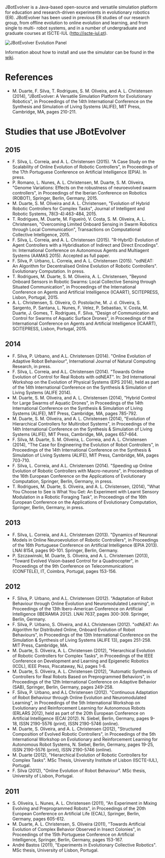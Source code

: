 JBotEvolver is a Java-based open-source and versatile simulation platform for education and research-driven experiments in evolutionary robotics (ER). JBotEvolver has been used in previous ER studies of our research group, from offline evolution to online evolution and learning, and from single to multi- robot systems, and in a number of undergraduate and graduate courses at ISCTE-IUL (http://iscte-iul.pt).

![JBotEvolver Evolution Panel](http://miguelduarte.pt/media/jbotwiki/evolution.png)

Information about how to install and use the simulator can be found in the [wiki](https://github.com/BioMachinesLab/jbotevolver/wiki).

# References
* M. Duarte, F. Silva, T. Rodrigues, S. M. Oliveira, and A. L. Christensen (2014), "JBotEvolver: A Versatile Simulation Platform for Evolutionary Robotics", in Proceedings of the 14th International Conference on the Synthesis and Simulation of Living Systems (ALIFE), MIT Press, Cambridge, MA, pages 210-211.

# Studies that use JBotEvolver

## 2015
* F. Silva, L. Correia, and A. L. Christensen (2015). "A Case Study on the Scalability of Online Evolution of Robotic Controllers", in Proceedings of the 17th Portuguese Conference on Artificial Intelligence (EPIA). In press.
* P. Romano, L. Nunes, A. L. Christensen, M. Duarte, S. M. Oliveira, "Genome Variations: Effects on the robustness of neuroevolved swarm controllers", in Proceedings of the Iberian Conference on Robotics (ROBOT), Springer, Berlin, Germany, 2015.
* M. Duarte, S. M. Oliveira and A. L. Christensen, "Evolution of Hybrid Robotic Controllers for Complex Tasks", Journal of Intelligent and Robotic Systems, 78(3-4):463-484, 2015.
* T. Rodrigues, M. Duarte, M. Figueiró, V. Costa, S. M. Oliveira, A. L. Christensen, "Overcoming Limited Onboard Sensing in Swarm Robotics through Local Communication", Transactions on Computational Collective Intelligence, 2015.
* F. Silva, L. Correia, and A. L. Christensen (2015). "R-HybrID: Evolution of Agent Controllers with a Hybridisation of Indirect and Direct Encodings". In: International Conference on Autonomous Agents and Multiagent Systems (AAMAS 2015). Accepted as full paper.
* F. Silva, P. Urbano, L. Correia, and A. L. Christensen (2015). "odNEAT: An Algorithm for Decentralised Online Evolution of Robotic Controllers". Evolutionary Computation. In press.
* T. Rodrigues, M. Duarte, S. M. Oliveira, A. L. Christensen, "Beyond Onboard Sensors in Robotic Swarms: Local Collective Sensing through Situated Communication", in Proceedings of the International Conference on Agents and Artificial Intelligence (ICAART), SCITEPRESS, Lisbon, Portugal, 2015.
* A. L. Christensen, S. Oliveira, O. Postolache, M. J. d. Oliveira, S. Sargento, P. Santana, L. Nunes, F. Velez, P. Sebastiao, V. Costa, M. Duarte, J. Gomes, T. Rodrigues, F. Silva, "Design of Communication and Control for Swarms of Aquatic Surface Drones", in Proceedings of the International Conference on Agents and Artificial Intelligence (ICAART), SCITEPRESS, Lisbon, Portugal, 2015.

## 2014

* F. Silva, P. Urbano, and A.L. Christensen (2014). "Online Evolution of Adaptive Robot Behaviour", International Journal of Natural Computing Research, in press.
* F. Silva, L. Correia, and A.L. Christensen (2014). "Towards Online Evolution of Control for Real Robots with odNEAT". In: 3rd International Workshop on the Evolution of Physical Systems (EPS 2014), held as part of the 14th International Conference on the Synthesis & Simulation of Living Systems (ALIFE 2014).
* M. Duarte, S. M. Oliveira, and A. L. Christensen (2014), "Hybrid Control for Large Swarms of Aquatic Drones", in Proceedings of the 14th International Conference on the Synthesis & Simulation of Living Systems (ALIFE), MIT Press, Cambridge, MA, pages 785-792.
* M. Duarte, S. M. Oliveira, and A. L. Christensen (2014), "Evolution of Hierarchical Controllers for Multirobot Systems", in Proceedings of the 14th International Conference on the Synthesis & Simulation of Living Systems (ALIFE), MIT Press, Cambridge, MA, pages 657-664.
* F. Silva, M. Duarte, S. M. Oliveira, L. Correia, and A. L. Christensen (2014), "The Case for Engineering the Evolution of Robot Controllers", in Proceedings of the 14th International Conference on the Synthesis & Simulation of Living Systems (ALIFE), MIT Press, Cambridge, MA, pages 703-710.
* F. Silva, L. Correia, and A.L. Christensen (2014). "Speeding up Online Evolution of Robotic Controllers with Macro-neurons", in Proceedings of the 16th European Conference on the Applications of Evolutionary Computation, Springer, Berlin, Germany, in press.
* T. Rodrigues, M. Duarte, S. Oliveira, and A. L. Christensen, (2014), "What You Choose to See is What You Get: An Experiment with Learnt Sensory Modulation in a Robotic Foraging Task", in Proceedings of the 16th European Conference on the Applications of Evolutionary Computation, Springer, Berlin, Germany, in press.

## 2013

* F. Silva, L. Correia, and A.L. Christensen (2013). "Dynamics of Neuronal Models in Online Neuroevolution of Robotic Controllers", in Proceedings of the 16th Portuguese Conference on Artificial Intelligence (EPIA 2013). LNAI 8154, pages 90-101. Springer, Berlin, Germany.
* P. Szczawinski, M. Duarte, S. Oliveira, and A. L. Christensen (2013), "Toward Evolved Vision-based Control for a Quadrocopter", in Proceedings of the 9th Conference on Telecommunications (CONFTELE), IT, Coimbra, Portugal, pages 153-156.

## 2012

* F. Silva, P. Urbano, and A.L. Christensen (2012). "Adaptation of Robot Behaviour through Online Evolution and Neuromodulated Learning", in Proceedings of the 13th Ibero-American Conference on Artificial Intelligence (IBERAMIA 2012). LNAI 7637, pages 300-309. Springer, Berlin, Germany.
* F. Silva, P. Urbano, S. Oliveira, and A.L Christensen (2012). "odNEAT: An Algorithm for Distributed Online, Onboard Evolution of Robot Behaviours", in Proceedings of the 13th International Conference on the Simulation & Synthesis of Living Systems (ALIFE 13), pages 251-258. MIT Press, Cambridge, MA.
* M. Duarte, S. Oliveira, A. L. Christensen (2012), "Hierarchical Evolution of Robotic Controllers for Complex Tasks", in Proceedings of the IEEE Conference on Development and Learning and Epigenetic Robotics (ICDL), IEEE Press, Piscataway, NJ, pages 1-6.
* M. Duarte, S. Oliveira, A. L. Christensen (2012), "Automatic Synthesis of Controllers for Real Robots Based on Preprogrammed Behaviors", in Proceedings of the 12th International Conference on Adaptive Behavior (SAB), Springer, Berlin, Germany, pages 249-258.
* F. Silva, P. Urbano, and A.L Christensen (2012). "Continuous Adaptation of Robot Behaviour through Online Evolution and Neuromodulated Learning", in Proceedings of the 5th International Workshop on Evolutionary and Reinforcement Learning for Autonomous Robots (ERLARS 2012), held as part of the 20th European Conference on Artificial Intelligence (ECAI 2012). N. Siebel, Berlin, Germany, pages 9-18, ISSN 2190-5576 (print), ISSN 2190-5746 (online).
* M. Duarte, S. Oliveira, and A. L. Christensen (2012), "Structured Composition of Evolved Robotic Controllers", in Proceedings of the 5th International Workshop on Evolutionary and Reinforcement Learning for Autonomous Robot Systems, N. Siebel, Berlin, Germany, pages 19-25, ISSN 2190-5576 (print), ISSN 2190-5746 (online).
* M. Duarte (2012), "Hierarchical Evolution of Robotic Controllers for Complex Tasks". MSc Thesis, University Institute of Lisbon (ISCTE-IUL), Portugal.
* F. Silva (2012), "Online Evolution of Robot Behaviour". MSc thesis, University of Lisbon, Portugal.

## 2011

* S. Oliveira, L. Nunes, A. L. Christensen (2011), "An Experiment in Mixing Evolving and Preprogrammed Robots", in Proceedings of the 20th European Conference on Artificial Life (ECAL), Springer, Berlin, Germany, pages 605-612.
* M. Duarte, A. L. Christensen, S. Oliveira (2011), "Towards Artificial Evolution of Complex Behavior Observed in Insect Colonies", in Proceedings of the 15th Portuguese Conference on Artificial Intelligence, Springer, Berlin, Germany, pages 153-167.
* André Bastos (2011), "Experiments in Evolutionary Collective Robotics". MSc thesis, University of Lisbon, Portugal.
